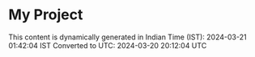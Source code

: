 # My Project

This content is dynamically generated in Indian Time (IST): 2024-03-21 01:42:04 IST
Converted to UTC: 2024-03-20 20:12:04 UTC
